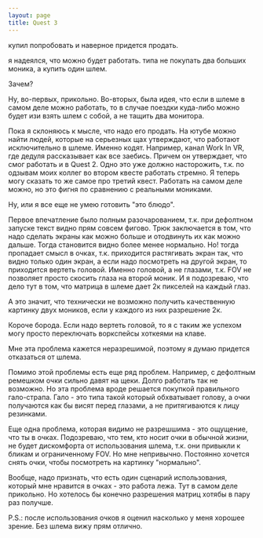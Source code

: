 ```yaml
---
layout: page
title: Quest 3
---
```


купил попробовать и наверное придется продать.

я надеялся, что можно будет работать. типа не покупать два больших моника, а купить один шлем.

Зачем?

Ну, во-первых, прикольно. Во-вторых, была идея, что если в шлеме в самом деле можно работать, то
в случае поездки куда-либо можно будет изи взять шлем с собой, а не тащить два монитора.

Пока я склоняюсь к мысле, что надо его продать. На ютубе можно найти людей, которые на серьезных щах
утверждают, что работают исключительно в шлеме. Именно кодят. Например, канал Work In VR, где дедуля
рассказывает как все заебись. Причем он утверждает, что смог работать и в Quest 2. Одно это уже должно
насторожить, т.к. по одзывам моих коллег во втором квесте работать стремно. Я теперь могу сказать то же
самое про третий квест. Работать на самом деле можно, но это фигня по сравнению с реальными мониками.

Ну, или я все еще не умею готовить "это блюдо".

Первое впечатление было полным разочарованием, т.к. при дефолтном запуске текст видно прям совсем фигово.
Трюк заключается в том, что надо сделать экраны как можно больше и отодвинуть их как можно дальше.
Тогда становится видно более менее нормально. Но! тогда пропадает смысл в очках, т.к. приходится 
растягивать экран так, что видно только один экран, а если надо посмотреть на другой экран, то
приходится вертеть головой. Именно головой, а не глазами, т.к. FOV не позволяет просто скосить глаза
на второй моник. И я подозреваю, что дело тут в том, что матрица в шлеме дает 2к пикселей на каждый глаз.

А это значит, что технически не возможно получить качественную картинку двух моников, если у каждого из 
них разрешение 2к.

Короче борода. Если надо вертеть головой, то я с таким же успехом могу просто переключать воркспейсы
хоткеями на клаве.

Мне эта проблема кажется неразрешимой, поэтому я думаю придется отказаться от шлема.

Помимо этой проблемы есть еще ряд проблем. Например, с дефолтным ремешком очки сильно давят на щеки.
Долго работать так не возможно. Но эта проблема вроде решается покупкой правильного гало-страпа.
Гало - это типа такой который обхватывает голову, а очки получаются как бы висят перед глазами, а не 
притягиваются к лицу резинками.

Еще одна проблема, которая видимо не разрешшима - это ощущение, что ты в очках. Подозреваю, что тем,
кто носит очки в обычной жизни, не будет дискомфорта от использования шлема, т.к. они привыкли к бликам
и ограниченному FOV. Но мне непривычно. Постоянно хочется снять очки, чтобы посмотреть на картинку "нормально".

Вообще, надо признать, что есть один сценарий использования, который мне нравится в очках - это работа лежа.
Тут в самом деле прикольно. Но хотелось бы конечно разрешения матриц хотябы в пару раз получше.

P.S.: после использования очков я оценил насколько у меня хорошее зрение. Без шлема вижу прям отлично.